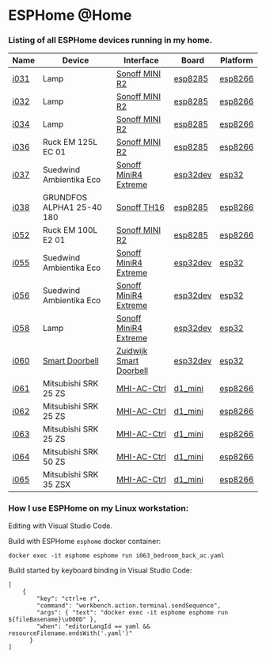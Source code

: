 
ESPHome @Home
=============

### Listing of all ESPHome devices running in my home. 


| Name | Device | Interface | Board | Platform |
|------|--------|-----------|-------|----------|
| [i031](i031_scullery_light.yaml) | Lamp | [Sonoff MINI R2](https://devices.esphome.io/devices/Sonoff-Mini-Relay) | [esp8285](https://docs.platformio.org/en/stable/boards/espressif8266/esp8285.html) | [esp8266](https://docs.platformio.org/en/stable/boards/espressif8266/espmxdevkit.html) |
| [i032](i032_bathroom_light.yaml) | Lamp | [Sonoff MINI R2](https://devices.esphome.io/devices/Sonoff-Mini-Relay) | [esp8285](https://docs.platformio.org/en/stable/boards/espressif8266/esp8285.html) | [esp8266](https://docs.platformio.org/en/stable/boards/espressif8266/espmxdevkit.html) |
| [i034](i034_office_light.yaml) | Lamp | [Sonoff MINI R2](https://devices.esphome.io/devices/Sonoff-Mini-Relay) | [esp8285](https://docs.platformio.org/en/stable/boards/espressif8266/esp8285.html) | [esp8266](https://docs.platformio.org/en/stable/boards/espressif8266/espmxdevkit.html) |
| [i036](i036_bathroom_fan.yaml) | Ruck EM 125L EC 01 | [Sonoff MINI R2](https://devices.esphome.io/devices/Sonoff-Mini-Relay) | [esp8285](https://docs.platformio.org/en/stable/boards/espressif8266/esp8285.html) | [esp8266](https://docs.platformio.org/en/stable/boards/espressif8266/espmxdevkit.html) |
| [i037](i037_living_room_back_fan.yaml) | Suedwind Ambientika Eco | [Sonoff MiniR4 Extreme](https://devices.esphome.io/devices/Sonoff-MiniR4-Extreme) | [esp32dev](https://docs.platformio.org/en/stable/boards/espressif32/esp32dev.html) | [esp32](https://docs.platformio.org/en/stable/boards/espressif32/esp32dev.html) |
| [i038](i038_technical_room_pump.yaml) | GRUNDFOS ALPHA1 25-40 180 | [Sonoff TH16](https://devices.esphome.io/devices/Sonoff-TH10) | [esp8285](https://docs.platformio.org/en/stable/boards/espressif8266/esp8285.html) | [esp8266](https://docs.platformio.org/en/stable/boards/espressif8266/espmxdevkit.html) |
| [i052](i052_toilet_fan.yaml) | Ruck EM 100L E2 01 | [Sonoff MINI R2](https://devices.esphome.io/devices/Sonoff-Mini-Relay) | [esp8285](https://docs.platformio.org/en/stable/boards/espressif8266/esp8285.html) | [esp8266](https://docs.platformio.org/en/stable/boards/espressif8266/espmxdevkit.html) |
| [i055](i055_living_room_front_fan.yaml) | Suedwind Ambientika Eco | [Sonoff MiniR4 Extreme](https://devices.esphome.io/devices/Sonoff-MiniR4-Extreme) | [esp32dev](https://docs.platformio.org/en/stable/boards/espressif32/esp32dev.html) | [esp32](https://docs.platformio.org/en/stable/boards/espressif32/esp32dev.html) |
| [i056](i056_office_fan.yaml) | Suedwind Ambientika Eco | [Sonoff MiniR4 Extreme](https://devices.esphome.io/devices/Sonoff-MiniR4-Extreme) | [esp32dev](https://docs.platformio.org/en/stable/boards/espressif32/esp32dev.html) | [esp32](https://docs.platformio.org/en/stable/boards/espressif32/esp32dev.html) |
| [i058](i058_kitchen_counter_light.yaml) | Lamp | [Sonoff MiniR4 Extreme](https://devices.esphome.io/devices/Sonoff-MiniR4-Extreme) | [esp32dev](https://docs.platformio.org/en/stable/boards/espressif32/esp32dev.html) | [esp32](https://docs.platformio.org/en/stable/boards/espressif32/esp32dev.html) |
| [i060](i060_smart_doorbell.yaml) | [Smart Doorbell](https://www.zuidwijk.com/product/smart-doorbell/) | [Zuidwijk Smart Doorbell](https://github.com/zuidwijk/esphome-doorbell/blob/main/smart-doorbell2.yaml) | [esp32dev](https://docs.platformio.org/en/stable/boards/espressif32/esp32dev.html) | [esp32](https://docs.platformio.org/en/stable/boards/espressif32/esp32dev.html) |
| [i061](i061_office_ac.yaml) | Mitsubishi SRK 25 ZS | [MHI-AC-Ctrl](https://github.com/ginkage/MHI-AC-Ctrl-ESPHome) | [d1_mini](https://www.wemos.cc/en/latest/d1/d1_mini.html) | [esp8266](https://docs.platformio.org/en/stable/boards/espressif8266/espmxdevkit.html) |
| [i062](i062_bedroom_middle_ac.yaml) | Mitsubishi SRK 25 ZS | [MHI-AC-Ctrl](https://github.com/ginkage/MHI-AC-Ctrl-ESPHome) | [d1_mini](https://www.wemos.cc/en/latest/d1/d1_mini.html) | [esp8266](https://docs.platformio.org/en/stable/boards/espressif8266/espmxdevkit.html) |
| [i063](i063_bedroom_back_ac.yaml) | Mitsubishi SRK 25 ZS | [MHI-AC-Ctrl](https://github.com/ginkage/MHI-AC-Ctrl-ESPHome) | [d1_mini](https://www.wemos.cc/en/latest/d1/d1_mini.html) | [esp8266](https://docs.platformio.org/en/stable/boards/espressif8266/espmxdevkit.html) |
| [i064](i064_landing_ac.yaml) | Mitsubishi SRK 50 ZS | [MHI-AC-Ctrl](https://github.com/ginkage/MHI-AC-Ctrl-ESPHome) | [d1_mini](https://www.wemos.cc/en/latest/d1/d1_mini.html) | [esp8266](https://docs.platformio.org/en/stable/boards/espressif8266/espmxdevkit.html) |
| [i065](i065_living_room_ac.yaml) | Mitsubishi SRK 35 ZSX | [MHI-AC-Ctrl](https://github.com/ginkage/MHI-AC-Ctrl-ESPHome) | [d1_mini](https://www.wemos.cc/en/latest/d1/d1_mini.html) | [esp8266](https://docs.platformio.org/en/stable/boards/espressif8266/espmxdevkit.html) |

### How I use ESPHome on my Linux workstation:

Editing with Visual Studio Code.

Build with ESPHome `esphome` docker container:
```
docker exec -it esphome esphome run i063_bedroom_back_ac.yaml
```

Build started by keyboard binding in Visual Studio Code:

```
[
    {
        "key": "ctrl+e r",
        "command": "workbench.action.terminal.sendSequence",
        "args": { "text": "docker exec -it esphome esphome run ${fileBasename}\u000D" },
        "when": "editorLangId == yaml && resourceFilename.endsWith('.yaml')"
      }
]
```